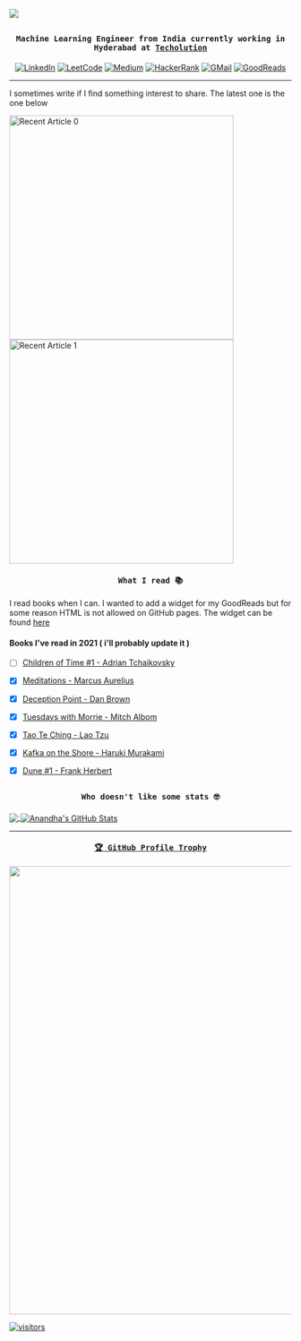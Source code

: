 ![](https://github.com/anandhakrishnanh/anandhakrishnanh/blob/main/assets/banner_cropped_hd.gif)
## <p align="center"><h4 align="center"><samp> Machine Learning Engineer from India currently working in Hyderabad at [Techolution](https://techolution.com/) </samp></h4></p>

<p align="center">
  <a href="www.linkedin.com/in/anandhakrishnanh"><img alt="LinkedIn" title="LinkedIn"src="https://img.shields.io/badge/Linkedin-0A66C2?style=for-the-badge&logo=Linkedin&logoColor=white"></a>
  <a href="https://leetcode.com/anandhakrishnanh/"><img alt="LeetCode" title="LeetCode"src="https://img.shields.io/badge/leetcode-%230077B5.svg?&style=for-the-badge&logo=leetcode"></a>
  <a href="https://medium.com/@anandhakrishnanh"><img alt="Medium" title="Medium"src="https://img.shields.io/badge/medium-%230077B5.svg?&style=for-the-badge&logo=Medium&logoColor=black"></a>
  <a href="https://www.hackerrank.com/AnandhaKrishnanH?hr_r=1"><img alt="HackerRank" src="https://img.shields.io/badge/HackerRank-2EC866?style=for-the-badge&logo=HackerRank&logoColor=white"></a>
  <a href="anandhakrishnanh1998@gmail.com?hr_r=1"><img alt="GMail" src="https://img.shields.io/badge/GMail-EA4335?style=for-the-badge&logo=Gmail&logoColor=white"></a>
  <a href="https://www.goodreads.com/anandhakrishnanh?hr_r=1"><img alt="GoodReads" src="https://img.shields.io/badge/goodreads-white?style=for-the-badge&logo=goodreads&logoColor=brown"></a>
</p>
<hr>

I sometimes write if I find something interest to share. The latest one is the one below

<a target="_blank" href="https://github-readme-medium-recent-article.vercel.app/medium/@anandhakrishnanh/0"><img width=400 src="https://github-readme-medium-recent-article.vercel.app/medium/@anandhakrishnanh/0" alt="Recent Article 0"></a>
<a target="_blank" href="https://github-readme-medium-recent-article.vercel.app/medium/@anandhakrishnanh/0"><img width=400 src="https://github-readme-medium-recent-article.vercel.app/medium/@anandhakrishnanh/0" alt="Recent Article 1"></a>


#### <p align="center"><h4 align="center"><samp> What I read 📚 </samp></h4></p>
I read books when I can. I wanted to add a widget for my GoodReads but for some reason HTML is not allowed on GitHub pages. The widget can be found [here](https://github.com/anandhakrishnanh/anandhakrishnanh/blob/main/assets/goodreads.html) 
    
#### Books I've read in 2021 ( i'll probably update it )

- [ ] [Children of Time #1 - Adrian Tchaikovsky ](https://www.goodreads.com/book/show/25499718-children-of-time)
- [x] [Meditations - Marcus Aurelius](https://www.goodreads.com/book/show/30659.Meditations)
- [x] [Deception Point - Dan Brown](https://www.goodreads.com/book/show/976.Deception_Point)
- [x] [Tuesdays with Morrie - Mitch Albom](https://www.goodreads.com/book/show/6900.Tuesdays_with_Morrie)
- [x] [Tao Te Ching - Lao Tzu](https://www.goodreads.com/book/show/67896.Tao_Te_Ching)
- [x] [Kafka on the Shore - Haruki Murakami](https://www.goodreads.com/book/show/4929.Kafka_on_the_Shore)
- [x] [Dune #1 - Frank Herbert](https://www.goodreads.com/book/show/43419431-dune)


## <p align="center"><h4 align="center"><samp> Who doesn't like some stats 🤓 </samp></h4></p>

<a href="https://github.com/anandhakrishnanh">
  <img align="center" src="https://github-readme-stats.vercel.app/api/top-langs/?username=anandhakrishnanh&hide=java,html,tex&title_color=ffffff&text_color=c9cacc&icon_color=2bbc8a&bg_color=1d1f21&langs_count=3" />
</a>
<a href="https://github.com/anandhakrishnanh">
  <img align="center" src="https://github-readme-stats.vercel.app/api?username=anandhakrishnanh&show_icons=true&line_height=27&count_private=true&title_color=ffffff&text_color=c9cacc&icon_color=2bbc8a&bg_color=1d1f21" alt="Anandha's GitHub Stats" />

<hr>

#### <p align="center"><h4 align="center"><samp> 🏆 GitHub Profile Trophy </samp></h4></p>
  <img width=800 src="https://github-profile-trophy.vercel.app/?username=anandhakrishnanh&column=6&theme=onedark&no-frame=true&no-bg=true"/> 


![visitors](https://visitor-badge.glitch.me/badge?page_id=anandhakrishnanh/anandhakrishnanh)


